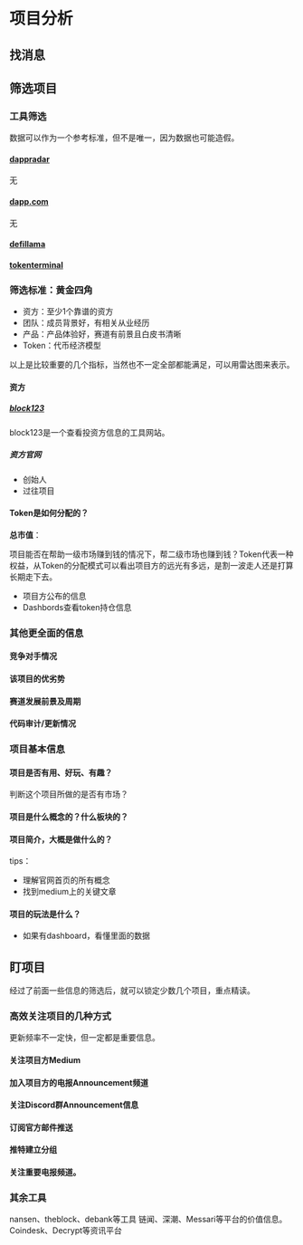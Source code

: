 # 项目分析

## 找消息

## 筛选项目

### 工具筛选

数据可以作为一个参考标准，但不是唯一，因为数据也可能造假。

#### [dappradar](https://dappradar.com/)

无

#### [dapp.com](https://www.dapp.com/)

无

#### [defillama](https://defillama.com/)

#### [tokenterminal](https://www.tokenterminal.com/)

### 筛选标准：黄金四角

- 资方：至少1个靠谱的资方
- 团队：成员背景好，有相关从业经历
- 产品：产品体验好，赛道有前景且白皮书清晰
- Token：代币经济模型

以上是比较重要的几个指标，当然也不一定全部都能满足，可以用雷达图来表示。

#### 资方

##### [block123](https://www.block123.com/)

block123是一个查看投资方信息的工具网站。

##### 资方官网

- 创始人
- 过往项目

#### Token是如何分配的？

**总市值**：

项目能否在帮助一级市场赚到钱的情况下，帮二级市场也赚到钱？Token代表一种权益，从Token的分配模式可以看出项目方的远光有多远，是割一波走人还是打算长期走下去。

- 项目方公布的信息
- Dashbords查看token持仓信息

### 其他更全面的信息

#### 竞争对手情况

#### 该项目的优劣势

#### 赛道发展前景及周期

#### 代码审计/更新情况

### 项目基本信息

#### 项目是否有用、好玩、有趣？

判断这个项目所做的是否有市场？

#### 项目是什么概念的？什么板块的？

#### 项目简介，大概是做什么的？

tips：

- 理解官网首页的所有概念
- 找到medium上的关键文章

#### 项目的玩法是什么？

- 如果有dashboard，看懂里面的数据

## 盯项目

经过了前面一些信息的筛选后，就可以锁定少数几个项目，重点精读。

### 高效关注项目的几种方式

更新频率不一定快，但一定都是重要信息。

#### 关注项目方Medium

#### 加入项目方的电报Announcement频道

#### 关注Discord群Announcement信息

#### 订阅官方邮件推送

#### 推特建立分组

#### 关注重要电报频道。

### 其余工具

nansen、theblock、debank等工具
链闻、深潮、Messari等平台的价值信息。
Coindesk、Decrypt等资讯平台


